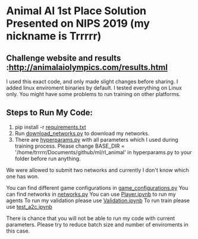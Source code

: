 # Animal AI 1st Place Solution Presented on NIPS 2019 (my nickname is Trrrrr)
## Challenge website and results :http://animalaiolympics.com/results.html
I used this exact code, and only made slight changes before sharing.
I added linux enviroment binaries by default. I tested everything on Linux only.
You might have some problems to run training on other platforms.

## Steps to Run My Code:
1) pip install -r [requirements.txt](/requirements.txt)
2) Run [download_networks.py](/download_networks.py) to download my networks. 
3) There are [hyperparams.py](/hyperparams.py) with all parameters which I used during training process. Please change BASE_DIR = '/home/trrrrr/Documents/github/ml/rl_animal' in hyperparams.py to your folder before run anything.


We were allowed to submit two networks and currently I don't know which one has won.

You can find different game configurations in [game_configurations.py](../blob/master/games_configurations.py)
You can find networks in [networks.py](/networks.py)
You can use [Player.ipynb](/Player.ipynb) to run my agents
To run my validation please use [Validation.ipynb](/Validation.ipynb)
To run train please use [test_a2c.ipynb](/test_a2c.ipynb)

There is chance that you will not be able to run my code with current parameters. Please try to reduce batch size and number of enviroments in this case.





